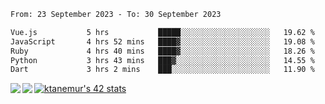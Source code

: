 <!--START_SECTION:waka-->

```txt
From: 23 September 2023 - To: 30 September 2023

Vue.js           5 hrs           █████░░░░░░░░░░░░░░░░░░░░   19.62 %
JavaScript       4 hrs 52 mins   ████▓░░░░░░░░░░░░░░░░░░░░   19.08 %
Ruby             4 hrs 40 mins   ████▓░░░░░░░░░░░░░░░░░░░░   18.26 %
Python           3 hrs 43 mins   ███▓░░░░░░░░░░░░░░░░░░░░░   14.55 %
Dart             3 hrs 2 mins    ███░░░░░░░░░░░░░░░░░░░░░░   11.90 %
```

<!--END_SECTION:waka-->
<a href="https://github.com/anuraghazra/github-readme-stats">
  <img align="left" src="https://github-readme-stats.vercel.app/api?username=Tanesan&count_private=true&show_icons=true" />
<img align="left" src="https://github-readme-stats.vercel.app/api/top-langs/?username=Tanesan" />
</a>

[![ktanemur's 42 stats](https://badge42.vercel.app/api/v2/cl1wslf6s002109l771rng2w8/stats?cursusId=21&coalitionId=62)](https://github.com/JaeSeoKim/badge42)

